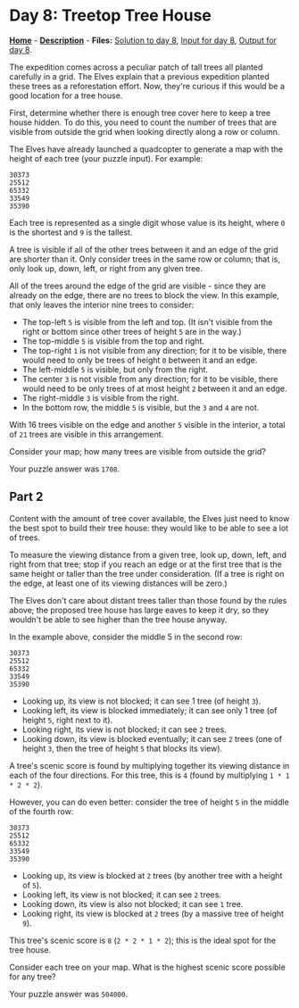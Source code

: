 # Day 8: Treetop Tree House

**[Home](README.md)** - **[Description](#description)** - **Files:** [Solution to day 8](08.pl), [Input for day 8](data/08.txt), [Output for day 8](out/08.txt).

The expedition comes across a peculiar patch of tall trees all planted carefully in a grid. The Elves explain that a previous expedition planted these trees as a reforestation effort. Now, they're curious if this would be a good location for a tree house.

First, determine whether there is enough tree cover here to keep a tree house hidden. To do this, you need to count the number of trees that are visible from outside the grid when looking directly along a row or column.

The Elves have already launched a quadcopter to generate a map with the height of each tree (your puzzle input). For example:

```
30373
25512
65332
33549
35390
```
Each tree is represented as a single digit whose value is its height, where `0` is the shortest and `9` is the tallest.

A tree is visible if all of the other trees between it and an edge of the grid are shorter than it. Only consider trees in the same row or column; that is, only look up, down, left, or right from any given tree.

All of the trees around the edge of the grid are visible - since they are already on the edge, there are no trees to block the view. In this example, that only leaves the interior nine trees to consider:

 * The top-left `5` is visible from the left and top. (It isn't visible from the right or bottom since other trees of height `5` are in the way.)
 * The top-middle `5` is visible from the top and right.
 * The top-right `1` is not visible from any direction; for it to be visible, there would need to only be trees of height `0` between it and an edge.
 * The left-middle `5` is visible, but only from the right.
 * The center `3` is not visible from any direction; for it to be visible, there would need to be only trees of at most height `2` between it and an edge.
 * The right-middle `3` is visible from the right.
 * In the bottom row, the middle `5` is visible, but the `3` and `4` are not.

With 16 trees visible on the edge and another `5` visible in the interior, a total of `21` trees are visible in this arrangement.

Consider your map; how many trees are visible from outside the grid?

Your puzzle answer was `1708`.

## Part 2

Content with the amount of tree cover available, the Elves just need to know the best spot to build their tree house: they would like to be able to see a lot of trees.

To measure the viewing distance from a given tree, look up, down, left, and right from that tree; stop if you reach an edge or at the first tree that is the same height or taller than the tree under consideration. (If a tree is right on the edge, at least one of its viewing distances will be zero.)

The Elves don't care about distant trees taller than those found by the rules above; the proposed tree house has large eaves to keep it dry, so they wouldn't be able to see higher than the tree house anyway.

In the example above, consider the middle 5 in the second row:

```
30373
25512
65332
33549
35390
```

 * Looking up, its view is not blocked; it can see 1 tree (of height `3`).
 * Looking left, its view is blocked immediately; it can see only 1 tree (of height `5`, right next to it).
 * Looking right, its view is not blocked; it can see `2` trees.
 * Looking down, its view is blocked eventually; it can see `2` trees (one of height `3`, then the tree of height `5` that blocks its view).

A tree's scenic score is found by multiplying together its viewing distance in each of the four directions. For this tree, this is `4` (found by multiplying `1 * 1 * 2 * 2`).

However, you can do even better: consider the tree of height `5` in the middle of the fourth row:

```
30373
25512
65332
33549
35390
```

 * Looking up, its view is blocked at `2` trees (by another tree with a height of `5`).
 * Looking left, its view is not blocked; it can see `2` trees.
 * Looking down, its view is also not blocked; it can see `1` tree.
 * Looking right, its view is blocked at `2` trees (by a massive tree of height `9`).

This tree's scenic score is `8` (`2 * 2 * 1 * 2`); this is the ideal spot for the tree house.

Consider each tree on your map. What is the highest scenic score possible for any tree?

Your puzzle answer was `504000`.
